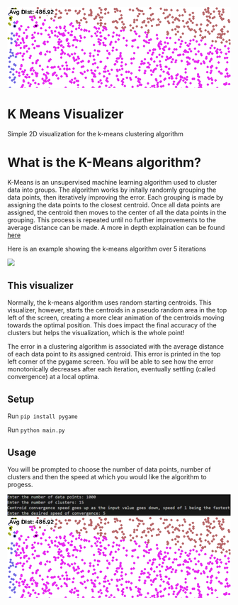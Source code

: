 ![K-Means Visualizer Gif](https://raw.githubusercontent.com/ChrisBoswell/k-means-visualizer/main/content/k_means_visualizer.gif)
# K Means Visualizer
Simple 2D visualization for the k-means clustering algorithm


# What is the K-Means algorithm?
K-Means is an unsupervised machine learning algorithm used to cluster data into groups. The algorithm works by initally randomly grouping the data points, then iteratively improving the error. Each grouping is made by assigning the data points to the closest centroid. Once all data points are assigned, the centroid then moves to the center of all the data points in the grouping. This process is repeated until no further improvements to the average distance can be made. A more in depth explaination can be found [here](https://en.wikipedia.org/wiki/K-means_clustering)


Here is an example showing the k-means algorithm over 5 iterations

![](https://stanford.edu/~cpiech/cs221/img/kmeansViz.png)


## This visualizer 
Normally, the k-means algorithm uses random starting centroids. This visualizer, however, starts the centroids in a pseudo
random area in the top left of the screen, creating a more clear animation of the centroids moving towards the optimal position. This does impact the final accuracy of the clusters but helps the visualization, which is the whole point!

The error in a clustering algorithm is associated with the average distance of each data point to its assigned centroid. This error is printed in the top left corner of the pygame screen. You will be able to see how the error monotonically decreases after each iteration, eventually settling (called convergence) at a local optima. 

## Setup

Run `pip install pygame`

Run `python main.py`

## Usage

You will be prompted to choose the number of data points, number of clusters and then the speed at which you would like the algorithm to progess. 

![](https://raw.githubusercontent.com/ChrisBoswell/k-means-visualizer/main/content/k_means_visual_inputs.png)
![K-Means Visualizer Gif](https://raw.githubusercontent.com/ChrisBoswell/k-means-visualizer/main/content/k_means_visualizer.gif)

